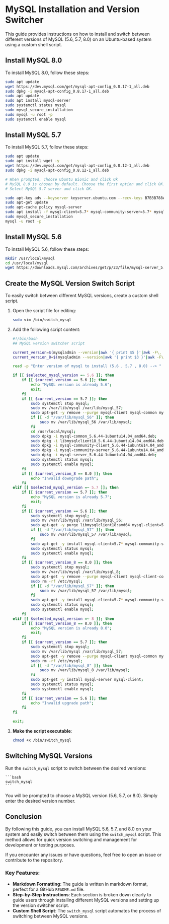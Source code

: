 # MySQL Installation and Version Switcher

This guide provides instructions on how to install and switch between different versions of MySQL (5.6, 5.7, 8.0) on an Ubuntu-based system using a custom shell script.
  
## Install MySQL 8.0

To install MySQL 8.0, follow these steps:

```bash
sudo apt update
wget https://dev.mysql.com/get/mysql-apt-config_0.8.17-1_all.deb
sudo dpkg -i mysql-apt-config_0.8.17-1_all.deb
sudo apt update
sudo apt install mysql-server
sudo systemctl status mysql
sudo mysql_secure_installation
sudo mysql -u root -p
sudo systemctl enable mysql
```

## Install MySQL 5.7

To install MySQL 5.7, follow these steps:

```bash
sudo apt update
sudo apt install wget -y
wget https://dev.mysql.com/get/mysql-apt-config_0.8.12-1_all.deb
sudo dpkg -i mysql-apt-config_0.8.12-1_all.deb

# When prompted, choose Ubuntu Bionic and click Ok
# MySQL 8.0 is chosen by default. Choose the first option and click OK.
# Select MySQL 5.7 server and click OK.

sudo apt-key adv --keyserver keyserver.ubuntu.com --recv-keys B7B3B788A8D3785C
sudo apt-get update
sudo apt-cache policy mysql-server
sudo apt install -f mysql-client=5.7* mysql-community-server=5.7* mysql-server=5.7*
sudo mysql_secure_installation
mysql -u root -p
```

## Install MySQL 5.6

To install MySQL 5.6, follow these steps:

```bash
mkdir /usr/local/mysql
cd /usr/local/mysql
wget https://downloads.mysql.com/archives/get/p/23/file/mysql-server_5.6.44-1ubuntu14.04_amd64.deb-bundle.tar
```

## Create the MySQL Version Switch Script

To easily switch between different MySQL versions, create a custom shell script.

1. Open the script file for editing:

    ```bash
    sudo vim /bin/switch_mysql
    ```

2. Add the following script content:

    ```bash
    #!/bin/bash
    ## MySQL version switcher script

    current_version=$(mysqladmin --version|awk '{ print $5 }'|awk -F\, '{ print $1 }' | awk -F\. '{ print $1"."$2 }')
    current_version_8=$(mysqladmin --version|awk '{ print $3 }'|awk -F\, '{ print $1 }' | awk -F\. '{ print $1"."$2 }')

    read -p "Enter version of mysql to install (5.6 , 5.7 , 8.0) --> " selected_mysql_version

    if [[ $selected_mysql_version =~ 5.6 ]]; then
        if [[ $current_version == 5.6 ]]; then
            echo "MySQL version is already 5.6";
            exit;
        fi
        if [[ $current_version == 5.7 ]]; then
            sudo systemctl stop mysql;
            sudo mv /var/lib/mysql /var/lib/mysql_57;
            sudo apt-get -y remove --purge mysql-client mysql-common mysql-community-client mysql-community-server;
            if [[ -d "/var/lib/mysql_56" ]]; then
                sudo mv /var/lib/mysql_56 /var/lib/mysql;
            fi
            cd /usr/local/mysql;
            sudo dpkg -i mysql-common_5.6.44-1ubuntu14.04_amd64.deb;
            sudo dpkg -i libmysqlclient18_5.6.44-1ubuntu14.04_amd64.deb;
            sudo dpkg -i mysql-community-client_5.6.44-1ubuntu14.04_amd64.deb mysql-client_5.6.44-1ubuntu14.04_amd64.deb;
            sudo dpkg -i mysql-community-server_5.6.44-1ubuntu14.04_amd64.deb;
            sudo dpkg -i mysql-server_5.6.44-1ubuntu14.04_amd64.deb;
            sudo systemctl status mysql;
            sudo systemctl enable mysql;
        fi
        if [[ $current_version_8 == 8.0 ]]; then
            echo "Invalid downgrade path";
        fi
    elif [[ $selected_mysql_version =~ 5.7 ]]; then
        if [[ $current_version == 5.7 ]]; then
            echo "MySQL version is already 5.7";
            exit;
        fi
        if [[ $current_version == 5.6 ]]; then
            sudo systemctl stop mysql;
            sudo mv /var/lib/mysql /var/lib/mysql_56;
            sudo apt-get -y purge libmysqlclient18:amd64 mysql-client=5.6.44-1ubuntu14.04 mysql-community-client=5.6.44-1ubuntu14.04 mysql-server=5.6.44-1ubuntu14.04 mysql-community-server=5.6.44-1ubuntu14.04 mysql-common=5.6.44-1ubuntu14.04;
            if [[ -d "/var/lib/mysql_57" ]]; then
                sudo mv /var/lib/mysql_57 /var/lib/mysql;
            fi
            sudo apt-get -y install mysql-client=5.7* mysql-community-server=5.7*;
            sudo systemctl status mysql;
            sudo systemctl enable mysql;
        fi
        if [[ $current_version_8 == 8.0 ]]; then
            sudo systemctl stop mysql;
            sudo mv /var/lib/mysql /var/lib/mysql_8;
            sudo apt-get -y remove --purge mysql-client mysql-client-core-8.0 mysql-client-8.0 mysql-common mysql-server mysql-server-8.0 mysql-server-core-8.0;
            sudo rm -rf /etc/mysql;
            if [[ -d "/var/lib/mysql_57" ]]; then
                sudo mv /var/lib/mysql_57 /var/lib/mysql;
            fi
            sudo apt-get -y install mysql-client=5.7* mysql-community-server=5.7*;
            sudo systemctl status mysql;
            sudo systemctl enable mysql;
        fi
    elif [[ $selected_mysql_version =~ 8 ]]; then
        if [[ $current_version_8 == 8.0 ]]; then
            echo "MySQL version is already 8.0";
            exit;
        fi
        if [[ $current_version == 5.7 ]]; then
            sudo systemctl stop mysql;
            sudo mv /var/lib/mysql /var/lib/mysql_57;
            sudo apt-get -y remove --purge mysql-client mysql-common mysql-community-client mysql-community-server;
            sudo rm -rf /etc/mysql;
            if [[ -d "/var/lib/mysql_8" ]]; then
                sudo mv /var/lib/mysql_8 /var/lib/mysql;
            fi
            sudo apt-get -y install mysql-server mysql-client;
            sudo systemctl status mysql;
            sudo systemctl enable mysql;
        fi
        if [[ $current_version == 5.6 ]]; then
            echo "Invalid upgrade path";
        fi
    fi

    exit;
    ```

3. **Make the script executable**:

    ```bash
    chmod +x /bin/switch_mysql
    ```

## Switching MySQL Versions

Run the `switch_mysql` script to switch between the desired versions:

    ```bash
    switch_mysql
    ```

You will be prompted to choose a MySQL version (5.6, 5.7, or 8.0). Simply enter the desired version number.

## Conclusion

By following this guide, you can install MySQL 5.6, 5.7, and 8.0 on your system and easily switch between them using the `switch_mysql` script. This method allows for quick version switching and management for development or testing purposes.

If you encounter any issues or have questions, feel free to open an issue or contribute to the repository.

### Key Features:
- **Markdown Formatting**: The guide is written in markdown format, perfect for a GitHub `README.md` file.
- **Step-by-Step Instructions**: Each section is broken down clearly to guide users through installing different MySQL versions and setting up the version switcher script.
- **Custom Shell Script**: The `switch_mysql` script automates the process of switching between MySQL versions.
